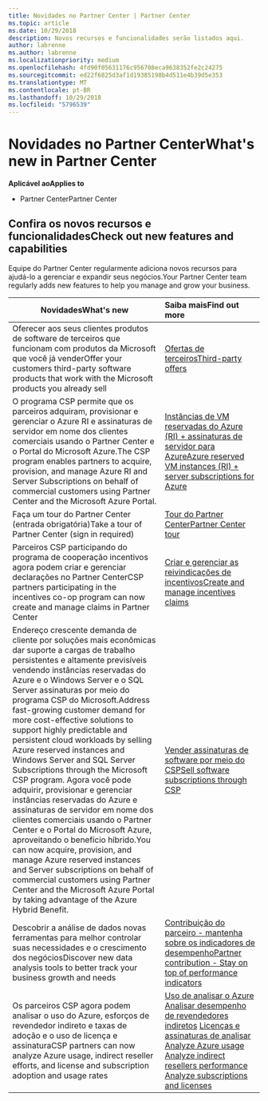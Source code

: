 ```yaml
---
title: Novidades no Partner Center | Partner Center
ms.topic: article
ms.date: 10/29/2018
description: Novos recursos e funcionalidades serão listados aqui.
author: labrenne
ms.author: labrenne
ms.localizationpriority: medium
ms.openlocfilehash: 4fd90f05631176c956708eca9638352fe2c24275
ms.sourcegitcommit: ed22f6825d3af1d19385198b4d511e4b39d5e353
ms.translationtype: MT
ms.contentlocale: pt-BR
ms.lasthandoff: 10/29/2018
ms.locfileid: "5796539"
---
```

# <a name="whats-new-in-partner-center"></a><span data-ttu-id="fc624-103">Novidades no Partner Center</span><span class="sxs-lookup"><span data-stu-id="fc624-103">What's new in Partner Center</span></span>

**<span data-ttu-id="fc624-104">Aplicável ao</span><span class="sxs-lookup"><span data-stu-id="fc624-104">Applies to</span></span>**

-  <span data-ttu-id="fc624-105">Partner Center</span><span class="sxs-lookup"><span data-stu-id="fc624-105">Partner Center</span></span>

## <a name="check-out-new-features-and-capabilities"></a><span data-ttu-id="fc624-106">Confira os novos recursos e funcionalidades</span><span class="sxs-lookup"><span data-stu-id="fc624-106">Check out new features and capabilities</span></span> 

<span data-ttu-id="fc624-107">Equipe do Partner Center regularmente adiciona novos recursos para ajudá-lo a gerenciar e expandir seus negócios.</span><span class="sxs-lookup"><span data-stu-id="fc624-107">Your Partner Center team regularly adds new features to help you manage and grow your business.</span></span>


|**<span data-ttu-id="fc624-108">Novidades</span><span class="sxs-lookup"><span data-stu-id="fc624-108">What's new</span></span>**   |**<span data-ttu-id="fc624-109">Saiba mais</span><span class="sxs-lookup"><span data-stu-id="fc624-109">Find out more</span></span>**   |
|----------------------|:-----------------|
|<span data-ttu-id="fc624-110">Oferecer aos seus clientes produtos de software de terceiros que funcionam com produtos da Microsoft que você já vender</span><span class="sxs-lookup"><span data-stu-id="fc624-110">Offer your customers third-party software products that work with the Microsoft products you already sell</span></span>   | [<span data-ttu-id="fc624-111">Ofertas de terceiros</span><span class="sxs-lookup"><span data-stu-id="fc624-111">Third-party offers</span></span>](third-party-offers.md)|
|<span data-ttu-id="fc624-112">O programa CSP permite que os parceiros adquiram, provisionar e gerenciar o Azure RI e assinaturas de servidor em nome dos clientes comerciais usando o Partner Center e o Portal do Microsoft Azure.</span><span class="sxs-lookup"><span data-stu-id="fc624-112">The CSP program enables partners to acquire, provision, and manage Azure RI and Server Subscriptions on behalf of commercial customers using Partner Center and the Microsoft Azure Portal.</span></span>|[<span data-ttu-id="fc624-113">Instâncias de VM reservadas do Azure (RI) + assinaturas de servidor para Azure</span><span class="sxs-lookup"><span data-stu-id="fc624-113">Azure reserved VM instances (RI) + server subscriptions for Azure</span></span>](azure-ri-server-subscriptions.md)|
|<span data-ttu-id="fc624-114">Faça um tour do Partner Center (entrada obrigatória)</span><span class="sxs-lookup"><span data-stu-id="fc624-114">Take a tour of Partner Center (sign in required)</span></span>|[<span data-ttu-id="fc624-115">Tour do Partner Center</span><span class="sxs-lookup"><span data-stu-id="fc624-115">Partner Center tour</span></span>](https://partnercenter.microsoft.com/pcv/redirect?authenticate=true&redirect=%2Fdashboard%2Foverview)|
|<span data-ttu-id="fc624-116">Parceiros CSP participando do programa de cooperação incentivos agora podem criar e gerenciar declarações no Partner Center</span><span class="sxs-lookup"><span data-stu-id="fc624-116">CSP partners participating in the incentives co-op program can now create and manage claims in Partner Center</span></span>|[<span data-ttu-id="fc624-117">Criar e gerenciar as reivindicações de incentivos</span><span class="sxs-lookup"><span data-stu-id="fc624-117">Create and manage incentives claims</span></span>](create-incentives-claims.md)|
|<span data-ttu-id="fc624-118">Endereço crescente demanda de cliente por soluções mais econômicas dar suporte a cargas de trabalho persistentes e altamente previsíveis vendendo instâncias reservadas do Azure e o Windows Server e o SQL Server assinaturas por meio do programa CSP do Microsoft.</span><span class="sxs-lookup"><span data-stu-id="fc624-118">Address fast-growing customer demand for more cost-effective solutions to support highly predictable and persistent cloud workloads by selling Azure reserved instances and Windows Server and SQL Server Subscriptions through the Microsoft CSP program.</span></span> <span data-ttu-id="fc624-119">Agora você pode adquirir, provisionar e gerenciar instâncias reservadas do Azure e assinaturas de servidor em nome dos clientes comerciais usando o Partner Center e o Portal do Microsoft Azure, aproveitando o benefício híbrido.</span><span class="sxs-lookup"><span data-stu-id="fc624-119">You can now acquire, provision, and manage Azure reserved instances and Server subscriptions on behalf of commercial customers using Partner Center and the Microsoft Azure Portal by taking advantage of the Azure Hybrid Benefit.</span></span>|[<span data-ttu-id="fc624-120">Vender assinaturas de software por meio do CSP</span><span class="sxs-lookup"><span data-stu-id="fc624-120">Sell software subscriptions through CSP</span></span>](csp-software-subscriptions.md)|
|<span data-ttu-id="fc624-121">Descobrir a análise de dados novas ferramentas para melhor controlar suas necessidades e o crescimento dos negócios</span><span class="sxs-lookup"><span data-stu-id="fc624-121">Discover new data analysis tools to better track your business growth and needs</span></span>| [<span data-ttu-id="fc624-122">Contribuição do parceiro - mantenha sobre os indicadores de desempenho</span><span class="sxs-lookup"><span data-stu-id="fc624-122">Partner contribution - Stay on top of performance indicators</span></span>](partner-contributions.md)|
|<span data-ttu-id="fc624-123">Os parceiros CSP agora podem analisar o uso do Azure, esforços de revendedor indireto e taxas de adoção e o uso de licença e assinatura</span><span class="sxs-lookup"><span data-stu-id="fc624-123">CSP partners can now analyze Azure usage, indirect reseller efforts, and license and subscription adoption and usage rates</span></span>|<span data-ttu-id="fc624-124">[Uso de analisar o Azure](analyze-azure-usage.md) [Analisar desempenho de revendedores indiretos](Analyze-indirect-resellers.md) [Licenças e assinaturas de analisar](analyze-subscriptions-licenses.md)      </span><span class="sxs-lookup"><span data-stu-id="fc624-124">[Analyze Azure usage](analyze-azure-usage.md)  [Analyze indirect resellers performance](Analyze-indirect-resellers.md)    [Analyze subscriptions and licenses](analyze-subscriptions-licenses.md)</span></span>|

